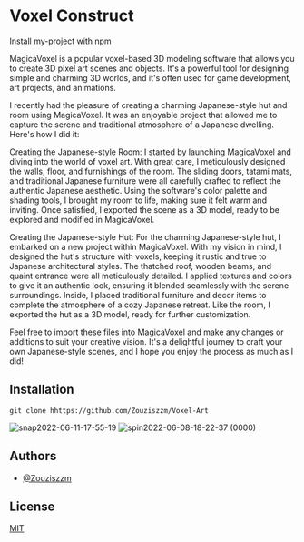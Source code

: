 # Voxel Construct

Install my-project with npm

MagicaVoxel is a popular voxel-based 3D modeling software that allows you to create 3D pixel art scenes and objects. It's a powerful tool for designing simple and charming 3D worlds, and it's often used for game development, art projects, and animations.

I recently had the pleasure of creating a charming Japanese-style hut and room using MagicaVoxel. It was an enjoyable project that allowed me to capture the serene and traditional atmosphere of a Japanese dwelling. Here's how I did it:

Creating the Japanese-style Room:
I started by launching MagicaVoxel and diving into the world of voxel art. With great care, I meticulously designed the walls, floor, and furnishings of the room. The sliding doors, tatami mats, and traditional Japanese furniture were all carefully crafted to reflect the authentic Japanese aesthetic. Using the software's color palette and shading tools, I brought my room to life, making sure it felt warm and inviting. Once satisfied, I exported the scene as a 3D model, ready to be explored and modified in MagicaVoxel.

Creating the Japanese-style Hut:
For the charming Japanese-style hut, I embarked on a new project within MagicaVoxel. With my vision in mind, I designed the hut's structure with voxels, keeping it rustic and true to Japanese architectural styles. The thatched roof, wooden beams, and quaint entrance were all meticulously detailed. I applied textures and colors to give it an authentic look, ensuring it blended seamlessly with the serene surroundings. Inside, I placed traditional furniture and decor items to complete the atmosphere of a cozy Japanese retreat. Like the room, I exported the hut as a 3D model, ready for further customization.

Feel free to import these files into MagicaVoxel and make any changes or additions to suit your creative vision. It's a delightful journey to craft your own Japanese-style scenes, and I hope you enjoy the process as much as I did!

## Installation
```
git clone hhttps://github.com/Zouziszzm/Voxel-Art
```
![snap2022-06-11-17-55-19](https://user-images.githubusercontent.com/63239385/173193747-73125209-d746-4206-aece-269020ff1b1c.png)
![spin2022-06-08-18-22-37 (0000)](https://user-images.githubusercontent.com/63239385/173193752-c0e3926f-c0b0-4e7e-a5e5-30fd5a1ff17f.png)

## Authors

- [@Zouziszzm](https://www.github.com/zouziszzm)
    
## License

[MIT](https://choosealicense.com/licenses/mit/)

